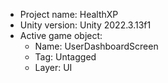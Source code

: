 <!-- UNITY CODE ASSIST INSTRUCTIONS START -->
- Project name: HealthXP
- Unity version: Unity 2022.3.13f1
- Active game object:
  - Name: UserDashboardScreen
  - Tag: Untagged
  - Layer: UI
<!-- UNITY CODE ASSIST INSTRUCTIONS END -->